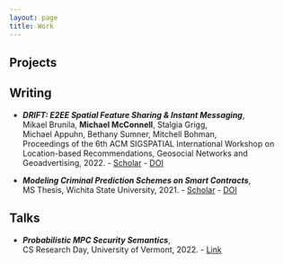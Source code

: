 ```yaml
---
layout: page
title: Work
---
```



## Projects



## Writing

- _**DRIFT: E2EE Spatial Feature Sharing & Instant Messaging**_, <br> Mikael Brunila, **Michael McConnell**, Stalgia Grigg, <br> Michael Appuhn, Bethany Sumner, Mitchell Bohman, <br> Proceedings of the 6th ACM SIGSPATIAL International Workshop on Location-based Recommendations, Geosocial Networks and Geoadvertising, 2022. - [Scholar](https://scholar.google.com/citations?view_op=view_citation&hl=en&citation_for_view=k-MfymQAAAAJ:d1gkVwhDpl0C) - [DOI](https://dl.acm.org/doi/abs/10.1145/3557992.3565987)

- _**Modeling Criminal Prediction Schemes on Smart Contracts**_, <br> MS Thesis, Wichita State University, 2021. - [Scholar](https://scholar.google.com/citations?view_op=view_citation&hl=en&citation_for_view=k-MfymQAAAAJ:u-x6o8ySG0sC) - [DOI](https://soar.wichita.edu/handle/10057/21596)

## Talks

- _**Probabilistic MPC Security Semantics**_, <br> CS Research Day, University of Vermont, 2022. - [Link](https://www.uvm.edu/~jonaolap/csrd/2022.html#t9-abstract)
